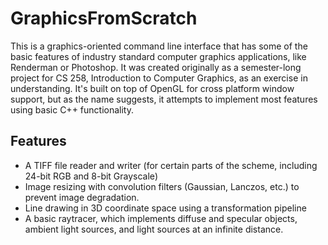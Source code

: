 # GraphicsFromScratch

This is a graphics-oriented command line interface that has some of the basic features of industry standard computer graphics applications, like Renderman or Photoshop. It was created originally as a semester-long project for CS 258, Introduction to Computer Graphics, as an exercise in understanding. It's built on top of OpenGL for cross platform window support, but as the name suggests, it attempts to implement most features using basic C++ functionality.

## Features

- A TIFF file reader and writer (for certain parts of the scheme, including 24-bit RGB and 8-bit Grayscale)
- Image resizing with convolution filters (Gaussian, Lanczos, etc.) to prevent image degradation.
- Line drawing in 3D coordinate space using a transformation pipeline
- A basic raytracer, which implements diffuse and specular objects, ambient light sources, and light sources at an infinite distance.
